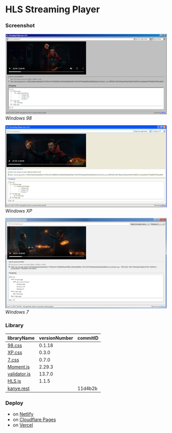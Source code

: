 # HLS Streaming Player

### Screenshot

![0](img/screenshot/0.png)
_Windows 98_

![1](img/screenshot/1.png)
_Windows XP_

![2](img/screenshot/2.png)
_Windows 7_

### Library

| libraryName                                                 | versionNumber | commitID |
| ----------------------------------------------------------- | ------------- | -------- |
| [98.css](https://github.com/jdan/98.css)                    | 0.1.18        |          |
| [XP.css](https://github.com/botoxparty/XP.css)              | 0.3.0         |          |
| [7.css](https://github.com/khang-nd/7.css)                  | 0.7.0         |          |
| [Moment.js](https://github.com/moment/moment/)              | 2.29.3        |          |
| [validator.js](https://github.com/validatorjs/validator.js) | 13.7.0        |          |
| [HLS.js](https://github.com/video-dev/hls.js/)              | 1.1.5         |          |
| [kanye.rest](https://github.com/ajzbc/kanye.rest)           |               | 11d4b2b  |

### Deploy

- on [Netlify](https://hls-streaming-player.netlify.app/)
- on [Cloudflare Pages](https://hls-streaming-player.pages.dev/)
- on [Vercel](https://hls-streaming-player.vercel.app/)
